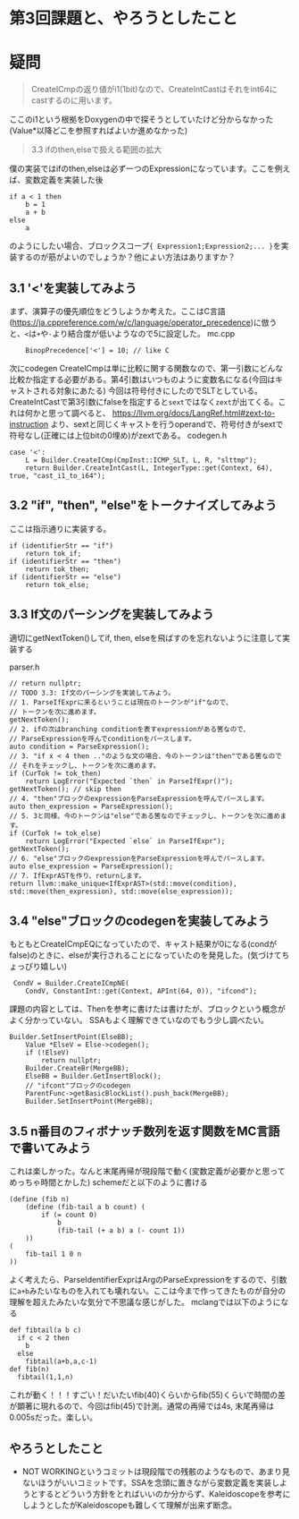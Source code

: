 # 第3回課題と、やろうとしたこと

# 疑問
> CreateICmpの返り値がi1(1bit)なので、CreateIntCastはそれをint64にcastするのに用います。

ここのi1という根拠をDoxygenの中で探そうとしていたけど分からなかった(Value*以降どこを参照すればよいか進めなかった)

> 3.3 ifのthen,elseで扱える範囲の拡大

僕の実装ではifのthen,elseは必ず一つのExpressionになっています。ここを例えば、変数定義を実装した後
```
if a < 1 then
    b = 1
    a + b
else
    a
```
のようにしたい場合、ブロックスコープ`{ Expression1;Expression2;... }`を実装するのが筋がよいのでしょうか？他によい方法はありますか？

## 3.1 '<'を実装してみよう
まず、演算子の優先順位をどうしようか考えた。ここはC言語(https://ja.cppreference.com/w/c/language/operator_precedence)に倣うと、`<`は`+`や`-`より結合度が低いようなので5に設定した。
mc.cpp
```
    BinopPrecedence['<'] = 10; // like C
```
次にcodegen
CreateICmpは単に比較に関する関数なので、第一引数にどんな比較か指定する必要がある。第4引数はいつものように変数名になる(今回はキャストされる対象にあたる)
今回は符号付きにしたのでSLTとしている。
CreateIntCastで第3引数にfalseを指定すると`sext`ではなく`zext`が出てくる。これは何かと思って調べると、 https://llvm.org/docs/LangRef.html#zext-to-instruction より、sextと同じくキャストを行うoperandで、符号付きがsextで符号なし(正確には上位bitの0埋め)がzextである。
codegen.h
```
case '<':
    L = Builder.CreateICmp(CmpInst::ICMP_SLT, L, R, "slttmp");
    return Builder.CreateIntCast(L, IntegerType::get(Context, 64), true, "cast_i1_to_i64");
```

## 3.2 "if", "then", "else"をトークナイズしてみよう
ここは指示通りに実装する。
```
if (identifierStr == "if")
    return tok_if;
if (identifierStr == "then")
    return tok_then;
if (identifierStr == "else")
    return tok_else;
```

## 3.3 If文のパーシングを実装してみよう
適切にgetNextToken()してif, then, elseを飛ばすのを忘れないように注意して実装する

parser.h
```
// return nullptr;
// TODO 3.3: If文のパーシングを実装してみよう。
// 1. ParseIfExprに来るということは現在のトークンが"if"なので、
// トークンを次に進めます。
getNextToken();
// 2. ifの次はbranching conditionを表すexpressionがある筈なので、
// ParseExpressionを呼んでconditionをパースします。
auto condition = ParseExpression();
// 3. "if x < 4 then .."のような文の場合、今のトークンは"then"である筈なので
// それをチェックし、トークンを次に進めます。
if (CurTok != tok_then)
    return LogError("Expected `then` in ParseIfExpr()");
getNextToken(); // skip then
// 4. "then"ブロックのexpressionをParseExpressionを呼んでパースします。
auto then_expression = ParseExpression();
// 5. 3と同様、今のトークンは"else"である筈なのでチェックし、トークンを次に進めます。
if (CurTok != tok_else)
    return LogError("Expected `else` in ParseIfExpr");
getNextToken();
// 6. "else"ブロックのexpressionをParseExpressionを呼んでパースします。
auto else_expression = ParseExpression();
// 7. IfExprASTを作り、returnします。
return llvm::make_unique<IfExprAST>(std::move(condition), std::move(then_expression), std::move(else_expression));
```

## 3.4 "else"ブロックのcodegenを実装してみよう
もともとCreateICmpEQになっていたので、キャスト結果が0になる(condがfalse)のときに、elseが実行されることになっていたのを発見した。(気づけてちょっぴり嬉しい)
```
 CondV = Builder.CreateICmpNE(
    CondV, ConstantInt::get(Context, APInt(64, 0)), "ifcond");
```
課題の内容としては、Thenを参考に書けたは書けたが、ブロックという概念がよく分かっていない。
SSAもよく理解できていなのでもう少し調べたい。
```
Builder.SetInsertPoint(ElseBB);
    Value *ElseV = Else->codegen();
    if (!ElseV)
        return nullptr;
    Builder.CreateBr(MergeBB);
    ElseBB = Builder.GetInsertBlock();
    // "ifcont"ブロックのcodegen
    ParentFunc->getBasicBlockList().push_back(MergeBB);
    Builder.SetInsertPoint(MergeBB);
```

## 3.5 n番目のフィボナッチ数列を返す関数をMC言語で書いてみよう
これは楽しかった。なんと末尾再帰が現段階で動く(変数定義が必要かと思ってめっちゃ時間とかした)
schemeだと以下のように書ける
```
(define (fib n) 
    (define (fib-tail a b count) (
        if (= count 0)
            b
            (fib-tail (+ a b) a (- count 1))
    ))
(
    fib-tail 1 0 n
))
```
よく考えたら、ParseIdentifierExprはArgのParseExpressionをするので、引数に`a+b`みたいなものを入れても壊れない。ここは今まで作ってきたものが自分の理解を超えたみたいな気分で不思議な感じがした。
mclangでは以下のようになる
```
def fibtail(a b c)
  if c < 2 then
    b
  else
    fibtail(a+b,a,c-1)
def fib(n)
  fibtail(1,1,n)
```
これが動く！！！すごい！だいたいfib(40)くらいからfib(55)くらいで時間の差が顕著に現れるので、今回はfib(45)で計測。通常の再帰では4s, 末尾再帰は0.005sだった。楽しい。

## やろうとしたこと
- NOT WORKINGというコミットは現段階での残骸のようなもので、あまり見ないほうがいいコミットです。SSAを念頭に置きながら変数定義を実装しようとするとどういう方針をとればいいのか分からず、Kaleidoscopeを参考にしようとしたがKaleidoscopeも難しくて理解が出来ず断念。